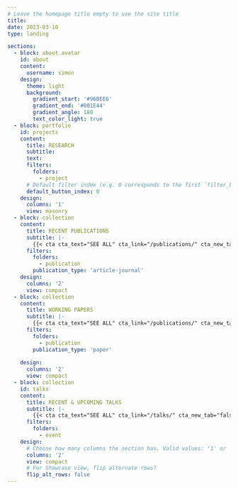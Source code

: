 ```yaml
---
# Leave the homepage title empty to use the site title
title:
date: 2023-03-10
type: landing

sections:
  - block: about.avatar
    id: about
    content:
      username: simon
    design:
      theme: light
      background:
        gradient_start: '#96BEE6'
        gradient_end: '#001E44'
        gradient_angle: 180
        text_color_light: true
  - block: portfolio
    id: projects
    content:
      title: RESEARCH
      subtitle: 
      text: 
      filters:
        folders:
          - project
      # Default filter index (e.g. 0 corresponds to the first `filter_button` instance below).
      default_button_index: 0
    design:
      columns: '1'
      view: masonry
  - block: collection
    content:
      title: RECENT PUBLICATIONS
      subtitle: |-
        {{< cta cta_text="SEE ALL" cta_link="/publications/" cta_new_tab="false" >}}
      filters:
        folders:
          - publication
        publication_type: 'article-journal'
    design:
      columns: '2'
      view: compact
  - block: collection
    content:
      title: WORKING PAPERS
      subtitle: |-
        {{< cta cta_text="SEE ALL" cta_link="/publications/" cta_new_tab="false" >}}
      filters:
        folders:
          - publication
        publication_type: 'paper'
        
    design:
      columns: '2'
      view: compact
  - block: collection
    id: talks
    content:
      title: RECENT & UPCOMING TALKS
      subtitle: |-
        {{< cta cta_text="SEE ALL" cta_link="/talks/" cta_new_tab="false" >}}
      filters:
        folders:
          - event
    design:
      # Choose how many columns the section has. Valid values: '1' or '2'.
      columns: '2'
      view: compact
      # For Showcase view, flip alternate rows?
      flip_alt_rows: false
---
```

